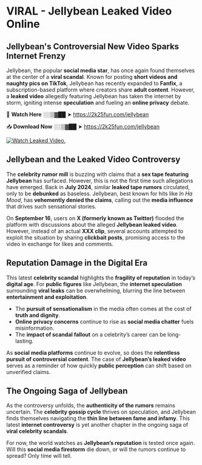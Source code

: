 # VIRAL - Jellybean Leaked Video Online

## **Jellybean's Controversial New Video Sparks Internet Frenzy**  

Jellybean, the popular **social media star**, has once again found themselves at the center of a **viral scandal**. Known for posting **short videos and naughty pics on TikTok**, Jellybean has recently expanded to **Fanfix**, a subscription-based platform where creators share **adult content**. However, a **leaked video** allegedly featuring Jellybean has taken the internet by storm, igniting intense **speculation** and fueling an **online privacy** debate.  

🔴 **Watch Here** ░░▒▓██ ➤ https://2k25fun.com/jellybean  

📥 **Download Now** ░░▒▓██ ➤ https://2k25fun.com/jellybean  

[![Watch Leaked Video.](https://miro.medium.com/v2/resize:fit:828/format:webp/1*cilzJN44JGOrTw9NJCrNHA.gif "Watch Leaked Video")](https://2k25fun.com/jellybean)

## **Jellybean and the Leaked Video Controversy**  

The **celebrity rumor mill** is buzzing with claims that a **sex tape featuring Jellybean** has surfaced. However, this is not the first time such allegations have emerged. Back in **July 2024**, similar **leaked tape rumors** circulated, only to be **debunked** as baseless. Jellybean, best known for hits like *In Ha Mood*, has **vehemently denied the claims**, calling out the **media influence** that drives such sensational stories.  

On **September 16**, users on **X (formerly known as Twitter)** flooded the platform with discussions about the alleged **Jellybean leaked video**. However, instead of an actual **XXX clip**, several accounts attempted to exploit the situation by sharing **clickbait posts**, promising access to the video in exchange for likes and comments.  

## **Reputation Damage in the Digital Era**  

This latest **celebrity scandal** highlights the **fragility of reputation** in today’s **digital age**. For **public figures** like Jellybean, the **internet speculation** surrounding **viral leaks** can be overwhelming, blurring the line between **entertainment and exploitation**.  

- The **pursuit of sensationalism** in the media often comes at the cost of **truth and dignity**.  
- **Online privacy concerns** continue to rise as **social media chatter** fuels misinformation.  
- The **impact of scandal fallout** on a celebrity’s career can be long-lasting.  

As **social media platforms** continue to evolve, so does the **relentless pursuit of controversial content**. The case of **Jellybean’s leaked video** serves as a reminder of how quickly **public perception** can shift based on unverified claims.  

## **The Ongoing Saga of Jellybean**  

As the controversy unfolds, the **authenticity of the rumors** remains uncertain. The **celebrity gossip cycle** thrives on speculation, and Jellybean finds themselves navigating the **thin line between fame and infamy**. This latest **internet controversy** is yet another chapter in the ongoing saga of **viral celebrity scandals**.  

For now, the world watches as **Jellybean’s reputation** is tested once again. Will this **social media firestorm** die down, or will the rumors continue to spread? Only time will tell.